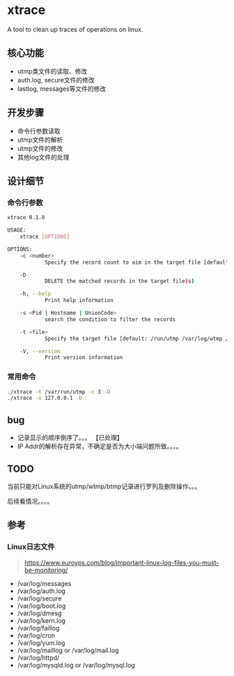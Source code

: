 # xtrace
A tool to clean up traces of operations on linux.

## 核心功能
- utmp类文件的读取、修改
- auth.log, secure文件的修改
- lastlog, messages等文件的修改


## 开发步骤
- 命令行参数读取
- utmp文件的解析
- utmp文件的修改
- 其他log文件的处理

## 设计细节
### 命令行参数

```bash
xtrace 0.1.0

USAGE:
    xtrace [OPTIONS]

OPTIONS:
    -c <number>
            Specify the record count to aim in the target file [default: 5]

    -D
            DELETE the matched records in the target file(s)

    -h, --help
            Print help information

    -s <Pid | Hostname | UnionCode>
            search the condition to filter the records

    -t <file>
            Specify the target file [default: /run/utmp /var/log/wtmp /var/log/btmp]

    -V, --version
            Print version information
```

### 常用命令
```bash
./xtrace -t /var/run/utmp -c 3 -D
./xtrace -s 127.0.0.1 -D
```

## bug
- 记录显示的顺序倒序了。。。   【已处理】
- IP Addr的解析存在异常，不确定是否为大小端问题所致。。。。

## TODO
当前只能对Linux系统的utmp/wtmp/btmp记录进行罗列及删除操作。。。

后续看情况。。。。

## 参考
### Linux日志文件
> https://www.eurovps.com/blog/important-linux-log-files-you-must-be-monitoring/
- /var/log/messages
- /var/log/auth.log
- /var/log/secure
- /var/log/boot.log
- /var/log/dmesg
- /var/log/kern.log
- /var/log/faillog
- /var/log/cron
- /var/log/yum.log
- /var/log/maillog or /var/log/mail.log
- /var/log/httpd/
- /var/log/mysqld.log or /var/log/mysql.log
